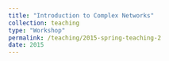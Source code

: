 ```yaml
---
title: "Introduction to Complex Networks"
collection: teaching
type: "Workshop"
permalink: /teaching/2015-spring-teaching-2
date: 2015
---
```

